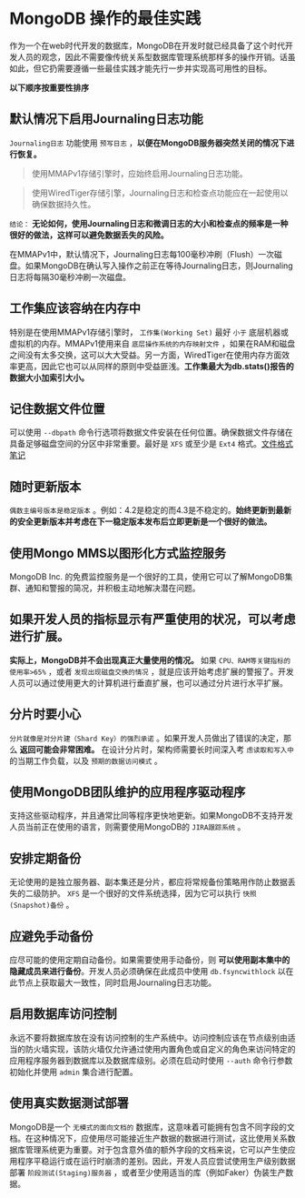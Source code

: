# MongoDB 操作的最佳实践

作为一个在web时代开发的数据库，MongoDB在开发时就已经具备了这个时代开发人员的观念，因此不需要像传统关系型数据库管理系统那样多的操作开销。话虽如此，但它扔需要遵循一些最佳实践才能先行一步并实现高可用性的目标。

**以下顺序按重要性排序**

## 默认情况下启用Journaling日志功能

`Journaling日志` 功能使用 `预写日志` ，**以便在MongoDB服务器突然关闭的情况下进行恢复。**

> 使用MMAPv1存储引擎时，应始终启用Journaling日志功能。

> 使用WiredTiger存储引擎，Journaling日志和检查点功能应在一起使用以确保数据持久性。

`结论：` **无论如何，使用Journaling日志和微调日志的大小和检查点的频率是一种很好的做法，这样可以避免数据丢失的风险。**

在MMAPv1中，默认情况下，Journaling日志每100毫秒冲刷（Flush）一次磁盘。如果MongoDB在确认写入操作之前正在等待Journaling日志，则Journaling日志将每隔30毫秒冲刷一次磁盘。

## 工作集应该容纳在内存中

特别是在使用MMAPv1存储引擎时， `工作集(Working Set)` 最好 `小于` 底层机器或虚拟机的内存。MMAPv1使用来自 `底层操作系统的内存映射文件` ，如果在RAM和磁盘之间没有太多交换，这可以大大受益。另一方面，WiredTiger在使用内存方面效率更高，因此它也可以从同样的原则中受益匪浅。**工作集最大为db.stats()报告的数据大小加索引大小。**

## 记住数据文件位置

可以使用 `--dbpath` 命令行选项将数据文件安装在任何位置。确保数据文件存储在具备足够磁盘空间的分区中非常重要。最好是 `XFS` 或至少是 `Ext4` 格式。[文件格式笔记](../../../../Linux/文件系统/README.md)

## 随时更新版本

`偶数主编号版本是稳定版本` 。例如：4.2是稳定的而4.3是不稳定的。**始终更新到最新的安全更新版本并考虑在下一稳定版本发布后立即更新是一个很好的做法。**

## 使用Mongo MMS以图形化方式监控服务

MongoDB Inc. 的免费监控服务是一个很好的工具，使用它可以了解MongoDB集群、通知和警报的简况，并积极主动地解决潜在问题。

## 如果开发人员的指标显示有严重使用的状况，可以考虑进行扩展。

**实际上，MongoDB并不会出现真正大量使用的情况。** 如果 `CPU、RAM等关键指标的使用率>65%` ，或者 `发现出现磁盘交换的情况` ，就是应该开始考虑扩展的警报了。开发人员可以通过使用更大的计算机进行垂直扩展，也可以通过分片进行水平扩展。

## 分片时要小心

`分片就像是对分片建（Shard Key）的强烈承诺` 。如果开发人员做出了错误的决定，那么 **返回可能会非常困难。** 在设计分片时，架构师需要长时间深入考 `虑读取和写入中` 的当期工作负载，以及 `预期的数据访问模式` 。

## 使用MongoDB团队维护的应用程序驱动程序

支持这些驱动程序，并且通常比同等程序更快地更新。如果MongoDB不支持开发人员当前正在使用的语言，则需要使用MongoDB的 `JIRA跟踪系统` 。

## 安排定期备份

无论使用的是独立服务器、副本集还是分片，都应将常规备份策略用作防止数据丢失的二级防护。 `XFS` 是一个很好的文件系统选择，因为它可以执行 `快照(Snapshot)备份` 。

## 应避免手动备份

应尽可能的使用定期自动备份。如果需要使用手动备份，则 **可以使用副本集中的隐藏成员来进行备份**。开发人员必须确保在此成员中使用 `db.fsyncwithlock` 以在此节点上获取最大一致性，同时启用Journaling日志功能。

## 启用数据库访问控制

永远不要将数据库放在没有访问控制的生产系统中。访问控制应该在节点级别由适当的防火墙实现，该防火墙仅允许通过使用内置角色或自定义的角色来访问特定的应用程序服务器到数据库以及数据库级别。必须在启动时使用 `--auth` 命令行参数初始化并使用 `admin` 集合进行配置。

## 使用真实数据测试部署

MongoDB是一个 `无模式的面向文档的` 数据库，这意味着可能拥有包含不同字段的文档。在这种情况下，应使用尽可能接近生产数据的数据进行测试，这比使用关系数据库管理系统更为重要。对于包含意外值的额外字段的文档来说，它可以产生使应用程序平稳运行或在运行时崩溃的差别。因此，开发人员应尝试使用生产级别数据部署 `阶段测试(Staging)服务器` ，或者至少使用适当的库（例如Faker）伪装生产数据。
